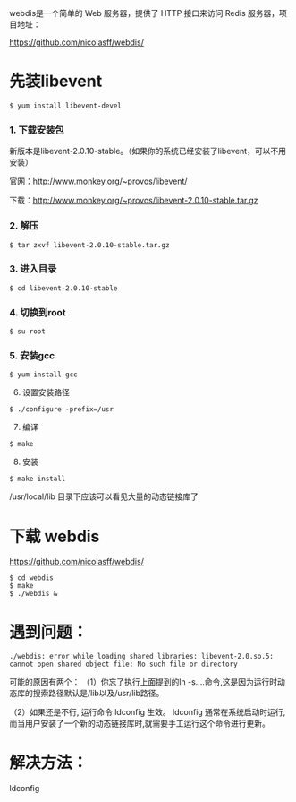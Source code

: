 webdis是一个简单的 Web 服务器，提供了 HTTP 接口来访问 Redis 服务器，项目地址：
 
https://github.com/nicolasff/webdis/

# 先装libevent
```
$ yum install libevent-devel
```
### 1. 下载安装包
新版本是libevent-2.0.10-stable。（如果你的系统已经安装了libevent，可以不用安装）

官网：http://www.monkey.org/~provos/libevent/

下载：http://www.monkey.org/~provos/libevent-2.0.10-stable.tar.gz

### 2. 解压 
```
$ tar zxvf libevent-2.0.10-stable.tar.gz
```

### 3. 进入目录
```
$ cd libevent-2.0.10-stable
```

### 4. 切换到root
```
$ su root
```

### 5. 安装gcc
```
$ yum install gcc
```

6. 设置安装路径
```
$ ./configure -prefix=/usr
```

7. 编译
```
$ make
```

8. 安装
```
$ make install
```

/usr/local/lib 目录下应该可以看见大量的动态链接库了

# 下载 webdis
https://github.com/nicolasff/webdis/

```
$ cd webdis
$ make
$ ./webdis &
```

# 遇到问题：

```
./webdis: error while loading shared libraries: libevent-2.0.so.5: cannot open shared object file: No such file or directory
```

可能的原因有两个： 
（1）你忘了执行上面提到的ln -s....命令,这是因为运行时动态库的搜索路径默认是/lib以及/usr/lib路径。

（2）如果还是不行, 运行命令 ldconfig 生效。 ldconfig 通常在系统启动时运行,而当用户安装了一个新的动态链接库时,就需要手工运行这个命令进行更新。

# 解决方法： 
ldconfig
